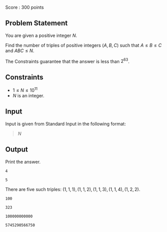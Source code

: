 Score : $300$ points

## Problem Statement

You are given a positive integer $N$.

Find the number of triples of positive integers $(A, B, C)$ such that $A\leq B\leq C$ and $ABC\leq N$.

The Constraints guarantee that the answer is less than $2^{63}$.

## Constraints

- $1 \leq N \leq 10^{11}$
- $N$ is an integer.

## Input

Input is given from Standard Input in the following format:

> $N$

## Output

Print the answer.

```input1
4
```

```output1
5
```

There are five such triples: $(1,1,1),(1,1,2),(1,1,3),(1,1,4),(1,2,2)$.

```input2
100
```

```output2
323
```

```input3
100000000000
```

```output3
5745290566750
```